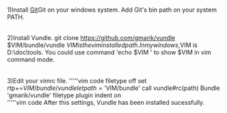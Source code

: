 ######
1)Install [Git](http://git-scm.com)Git on your windows system. Add Git's bin path on your system PATH.
######
2)Install Vundle.
  git clone https://github.com/gmarik/vundle $VIM/bundle/vundle
  $VIM is the vim installed path. In my windows ,$VIM is D:\doc\tools.
  You could use command 'echo $VIM ' to show $VIM in vim command mode.
######
3)Edit your vimrc file.
 '''''vim code
  filetype off
  set rtp+=$VIM/bundle/vundle
  let path='$VIM/bundle'
  call vundle#rc(path)
  Bundle 'gmarik/vundle' 
  filetype plugin indent on  
'''''vim code
After this settings, Vundle has been installed sucessfully.
